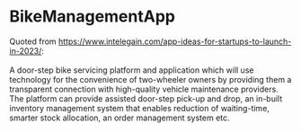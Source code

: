# BikeManagementApp

Quoted from https://www.intelegain.com/app-ideas-for-startups-to-launch-in-2023/: <br><br>
A door-step bike servicing platform and application which will use technology for the convenience of two-wheeler owners by providing them a transparent connection with high-quality vehicle maintenance providers. The platform can provide assisted door-step pick-up and drop, an in-built inventory management system that enables reduction of waiting-time, smarter stock allocation, an order management system etc.
